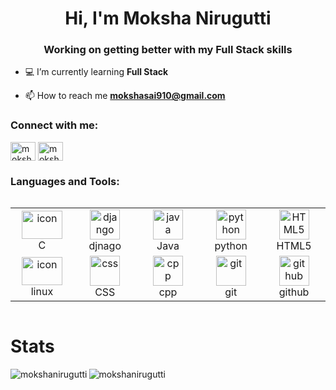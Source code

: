 
<h1 align="center">Hi, I'm Moksha Nirugutti</h1>
<h3 align="center">Working on getting better with my Full Stack skills</h3>


<p align="left"> <a href="https://github.com/ryo-ma/github-profile-trophy"></a> </p>



- 💻 I’m currently learning **Full Stack**

- 📫 How to reach me **mokshasai910@gmail.com**

<h3 align="left">Connect with me:</h3>
<p align="left">
<a href="https://twitter.com/mokshanirugutti" target="blank"><img align="center" src="https://raw.githubusercontent.com/rahuldkjain/github-profile-readme-generator/master/src/images/icons/Social/twitter.svg" alt="mokshanirugutti" height="30" width="40" /></a>
<a href="https://www.leetcode.com/mokshanirugutti" target="blank"><img align="center" src="https://raw.githubusercontent.com/rahuldkjain/github-profile-readme-generator/master/src/images/icons/Social/leet-code.svg" alt="mokshanirugutti" height="30" width="40" /></a>
</p>

<h3 align="left">Languages and Tools:</h3>
<div style="display: flex; align-items: flex-start; align: center">
<table align="center">
  <tr>
    <td align="center" width="85">
        <img src="https://skillicons.dev/icons?i=c" alt="icon" width="65" height="45" />
      <br>C
    </td>
     <td align="center" width="85">
        <img src="https://skillicons.dev/icons?i=django" width="48" height="48" alt="django" />
      <br>djnago
    </td>
    <td align="center" width="85">
        <img src="https://skillicons.dev/icons?i=java" width="48" height="48" alt="java" />
      <br>Java
    </td>
    <td align="center" width="85">
        <img src="https://skillicons.dev/icons?i=python" width="48" height="48" alt="python" />
      <br>python
    </td>
    <td align="center"  width="85">
        <img src="https://skillicons.dev/icons?i=html" width="48" height="48" alt="HTML5" />
      <br>HTML5
    </td>
  </tr>
   <tr>
    <td align="center" width="85">
        <img src="https://skillicons.dev/icons?i=linux" alt="icon" width="65" height="45" />
      <br>linux
    </td>
     <td align="center" width="85">
        <img src="https://skillicons.dev/icons?i=css" width="48" height="48" alt="css" />
      <br>CSS
    </td>
    <td align="center" width="85">
        <img src="https://skillicons.dev/icons?i=cpp" width="48" height="48" alt="cpp" />
      <br>cpp
    </td>
    <td align="center" width="85">
        <img src="https://skillicons.dev/icons?i=git" width="48" height="48" alt="git" />
      <br>git
    </td>
    <td align="center"  width="85">
        <img src="https://skillicons.dev/icons?i=github" width="48" height="48" alt="github" />
      <br>github
    </td>
  </tr>
</table>
</div>

<h1>Stats</h1>
<p><img align="left" src="https://github-readme-stats.vercel.app/api/top-langs?username=mokshanirugutti&show_icons=true&locale=en&layout=compact" alt="mokshanirugutti" /></p>

<p><img align="center" src="https://github-readme-streak-stats.herokuapp.com/?user=mokshanirugutti&" alt="mokshanirugutti" /></p>
